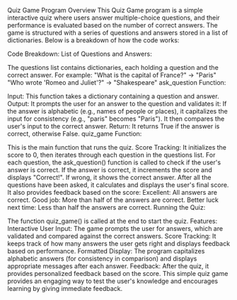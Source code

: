 Quiz Game Program Overview
This Quiz Game program is a simple interactive quiz where users answer multiple-choice questions, and their performance is evaluated based on the number of correct answers. The game is structured with a series of questions and answers stored in a list of dictionaries. Below is a breakdown of how the code works:

Code Breakdown:
List of Questions and Answers:

The questions list contains dictionaries, each holding a question and the correct answer. For example:
"What is the capital of France?" → "Paris"
"Who wrote 'Romeo and Juliet'?" → "Shakespeare"
ask_question Function:

Input: This function takes a dictionary containing a question and answer.
Output: It prompts the user for an answer to the question and validates it:
If the answer is alphabetic (e.g., names of people or places), it capitalizes the input for consistency (e.g., "paris" becomes "Paris").
It then compares the user's input to the correct answer.
Return: It returns True if the answer is correct, otherwise False.
quiz_game Function:

This is the main function that runs the quiz.
Score Tracking: It initializes the score to 0, then iterates through each question in the questions list.
For each question, the ask_question() function is called to check if the user's answer is correct.
If the answer is correct, it increments the score and displays "Correct!". If wrong, it shows the correct answer.
After all the questions have been asked, it calculates and displays the user's final score.
It also provides feedback based on the score:
Excellent: All answers are correct.
Good job: More than half of the answers are correct.
Better luck next time: Less than half the answers are correct.
Running the Quiz:

The function quiz_game() is called at the end to start the quiz.
Features:
Interactive User Input: The game prompts the user for answers, which are validated and compared against the correct answers.
Score Tracking: It keeps track of how many answers the user gets right and displays feedback based on performance.
Formatted Display: The program capitalizes alphabetic answers (for consistency in comparison) and displays appropriate messages after each answer.
Feedback: After the quiz, it provides personalized feedback based on the score.
This simple quiz game provides an engaging way to test the user's knowledge and encourages learning by giving immediate feedback.
